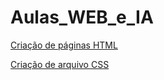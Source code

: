 # Aulas_WEB_e_IA
[Criação de páginas HTML](https://legenx3.github.io/Aulas_WEB_e_IA/Decio)

[Criação de arquivo CSS](https://legenx3.github.io/Aulas_WEB_e_IA/Facens)
